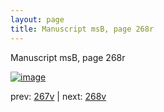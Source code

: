 ```yaml
---
layout: page
title: Manuscript msB, page 268r
---
```


Manuscript msB, page 268r

[![image](http://www.homermultitext.org/iipsrv?OBJ=IIP,1.0&FIF=/project/homer/pyramidal/deepzoom/hmt/vbbifolio/pending/vb_267v_268r.tif&WID=100&CVT=JPEG)](http://www.homermultitext.org/ict2/?urn=urn:cite2:hmt:vbbifolio.pending:vb_267v_268r)

prev:  [267v](../267v) | next:  [268v](../268v)

